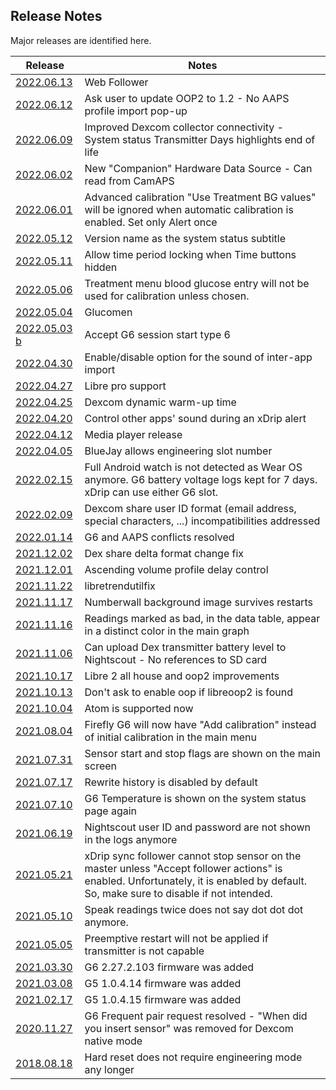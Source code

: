 ## Release Notes  
  
Major releases are identified here.  
  
| Release | Notes |  
|---------|-------|  
| [2022.06.13](https://github.com/NightscoutFoundation/xDrip/releases/tag/2022.06.13) | Web Follower |  
| [2022.06.12](https://github.com/NightscoutFoundation/xDrip/releases/tag/2022.06.12) | Ask user to update OOP2 to 1.2 - No AAPS profile import pop-up |   
| [2022.06.09](https://github.com/NightscoutFoundation/xDrip/releases/tag/2022.06.09) | Improved Dexcom collector connectivity - System status Transmitter Days highlights end of life |  
| [2022.06.02](https://github.com/NightscoutFoundation/xDrip/releases/tag/2022.06.02) | New "Companion" Hardware Data Source - Can read from CamAPS|  
| [2022.06.01](https://github.com/NightscoutFoundation/xDrip/releases/tag/2022.06.01) | Advanced calibration "Use Treatment BG values" will be ignored when automatic calibration is enabled.  Set only Alert once |  
| [2022.05.12](https://github.com/NightscoutFoundation/xDrip/releases/tag/2022.05.12) | Version name as the system status subtitle |  
| [2022.05.11](https://github.com/NightscoutFoundation/xDrip/releases/tag/2022.05.11) | Allow time period locking when Time buttons hidden |  
| [2022.05.06](https://github.com/NightscoutFoundation/xDrip/releases/tag/2022.05.06) | Treatment menu blood glucose entry will not be used for calibration unless chosen. |   
| [2022.05.04](https://github.com/NightscoutFoundation/xDrip/releases/tag/2022.05.04) | Glucomen |  
| [2022.05.03 b](https://github.com/NightscoutFoundation/xDrip/releases/tag/2022.05.03b) | Accept G6 session start type 6 |  
| [2022.04.30](https://github.com/NightscoutFoundation/xDrip/releases/tag/2022.04.30) | Enable/disable option for the sound of inter-app import |  
| [2022.04.27](https://github.com/NightscoutFoundation/xDrip/releases/tag/2022.04.27) | Libre pro support |   
| [2022.04.25](https://github.com/NightscoutFoundation/xDrip/releases/tag/2022.04.25) | Dexcom dynamic warm-up time |  
| [2022.04.20](https://github.com/NightscoutFoundation/xDrip/releases/tag/2022.04.20) | Control other apps' sound during an xDrip alert |  
| [2022.04.12](https://github.com/NightscoutFoundation/xDrip/releases/tag/2022.04.12) | Media player release |  
| [2022.04.05](https://github.com/NightscoutFoundation/xDrip/releases/tag/2022.04.05) | BlueJay allows engineering slot number |  
| [2022.02.15](https://github.com/NightscoutFoundation/xDrip/releases/tag/2022.02.15) | Full Android watch is not detected as Wear OS anymore.  G6 battery voltage logs kept for 7 days.  xDrip can use either G6 slot. |  
| [2022.02.09](https://github.com/NightscoutFoundation/xDrip/releases/tag/2022.02.09) | Dexcom share user ID format (email address, special characters, ...) incompatibilities addressed |  
| [2022.01.14](https://github.com/NightscoutFoundation/xDrip/releases/tag/2022.01.14) | G6 and AAPS conflicts resolved |  
| [2021.12.02](https://github.com/NightscoutFoundation/xDrip/releases/tag/2021.12.02) | Dex share delta format change fix |  
| [2021.12.01](https://github.com/NightscoutFoundation/xDrip/releases/tag/2021.12.01) | Ascending volume profile delay control |  
| [2021.11.22](https://github.com/NightscoutFoundation/xDrip/releases/tag/2021.11.22) | libretrendutilfix |  
| [2021.11.17](https://github.com/NightscoutFoundation/xDrip/releases/tag/2021.11.17) | Numberwall background image survives restarts |  
| [2021.11.16](https://github.com/NightscoutFoundation/xDrip/releases/tag/2021.11.16) | Readings marked as bad, in the data table, appear in a distinct color in the main graph |  
| [2021.11.06](https://github.com/NightscoutFoundation/xDrip/releases/tag/2021.11.06) | Can upload Dex transmitter battery level to Nightscout - No references to SD card |  
| [2021.10.17](https://github.com/NightscoutFoundation/xDrip/releases/tag/2021.10.17) | Libre 2 all house and oop2 improvements |  
| [2021.10.13](https://github.com/NightscoutFoundation/xDrip/releases/tag/2021.10.13) | Don't ask to enable oop if libreoop2 is found |  
| [2021.10.04](https://github.com/NightscoutFoundation/xDrip/releases/tag/2021.10.04) | Atom is supported now |   
|[2021.08.04](https://github.com/NightscoutFoundation/xDrip/releases/tag/2021.08.04) | Firefly G6 will now have "Add calibration" instead of initial calibration in the main menu |  
| [2021.07.31](https://github.com/NightscoutFoundation/xDrip/releases/tag/2021.07.31) | Sensor start and stop flags are shown on the main screen |  
| [2021.07.17](https://github.com/NightscoutFoundation/xDrip/releases/tag/2021.07.17) | Rewrite history is disabled by default |  
| [2021.07.10](https://github.com/NightscoutFoundation/xDrip/releases/tag/2021.07.10) | G6 Temperature is shown on the system status page again |  
| [2021.06.19](https://github.com/NightscoutFoundation/xDrip/releases/tag/2021.06.19) | Nightscout user ID and password are not shown in the logs anymore |  
| [2021.05.21](https://github.com/NightscoutFoundation/xDrip/releases/tag/2021.05.21) | xDrip sync follower cannot stop sensor on the master unless "Accept follower actions" is enabled.  Unfortunately, it is enabled by default.  So, make sure to disable if not intended. |   
| [2021.05.10](https://github.com/NightscoutFoundation/xDrip/releases/tag/2021.05.10) | Speak readings twice does not say dot dot dot anymore.  |  
| [2021.05.05](https://github.com/NightscoutFoundation/xDrip/releases/tag/2021.05.05) | Preemptive restart will not be applied if transmitter is not capable |  
| [2021.03.30](https://github.com/NightscoutFoundation/xDrip/releases/tag/2021.03.30) | G6 2.27.2.103 firmware was added |  
| [2021.03.08](https://github.com/NightscoutFoundation/xDrip/releases/tag/2021.03.08) | G5 1.0.4.14 firmware was added |  
| [2021.02.17](https://github.com/NightscoutFoundation/xDrip/releases/tag/2021.02.17) | G5 1.0.4.15 firmware was added |  
| [2020.11.27](https://github.com/NightscoutFoundation/xDrip/releases/tag/2020.11.27) | G6 Frequent pair request resolved - "When did you insert sensor" was removed for Dexcom native mode |  
| [2018.08.18](https://github.com/NightscoutFoundation/xDrip/releases/tag/2018.08.18) | Hard reset does not require engineering mode any longer |
